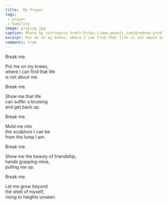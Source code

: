 ```yaml
---
title:  My Prayer
tags:
 - prayer
 - humility
image: praying.jpg
caption: Photo by <strong><a href="https://www.pexels.com/@rodnae-prod">RODNAE Productions</a></strong> from <strong><a href="https://www.pexels.com/photo/man-love-people-table-5875442/">Pexels</a></strong>
excerpt: Put me on my knees, where I can find that life is not about me.
comments: true
---
```


Break me.

Put me on my knees,<br />
where I can find that life<br />
is not about me.

Break me.

Show me that life<br />
can suffer a bruising<br />
and get back up.

Break me.

Mold me into<br />
the sculpture I can be<br />
from the lump I am.

Break me.

Show me the beauty of friendship,<br />
hands grasping mine,<br />
pulling me up.

Break me.

Let me grow beyond<br />
the shell of myself,<br />
rising to heights unseen.
